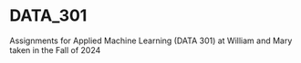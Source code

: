 # DATA_301
Assignments for Applied Machine Learning (DATA 301) at William and Mary taken in the Fall of 2024
